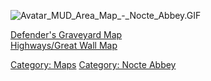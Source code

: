 ![](Avatar_MUD_Area_Map_-_Nocte_Abbey.GIF "Avatar_MUD_Area_Map_-_Nocte_Abbey.GIF")

[Defender's Graveyard Map](Defender's_Graveyard_Map "wikilink")  
[Highways/Great Wall Map](Highways/Great_Wall_Map "wikilink")  

[Category: Maps](Category:_Maps "wikilink") [Category: Nocte
Abbey](Category:_Nocte_Abbey "wikilink")
